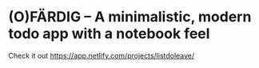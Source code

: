 # (O)FÄRDIG – A minimalistic, modern todo app with a notebook feel

Check it out
https://app.netlify.com/projects/listdoleave/
